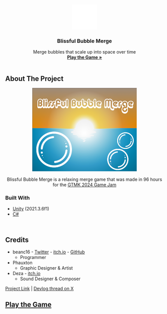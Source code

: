 <!-- PROJECT LOGO -->
<br />
<p align="center">
  <a href="https://github.com/beanc16/gmtk-2024">
    <img src="./Assets/_/Images/Bubble.svg" alt="Bubble" width="80" height="80">
  </a>

  <h3 align="center">Blissful Bubble Merge</h3>

  <p align="center">
    Merge bubbles that scale up into space over time
    <br />
    <a href="https://shockingshots.itch.io/blissful-bubble-merge"><strong>Play the Game »</strong></a>
    <br />
    <br />
  </p>
</p>



<!-- ABOUT THE PROJECT -->
## About The Project
<div align="center">
  <!-- cover image -->
  <a href="https://github.com/beanc16/gmtk-2024">
    <img src="./Assets/_/Images/Cover Image.png" alt="Cover Image" width="66%">
  </a>
</div>

<p align="center">
  Blissful Bubble Merge is a relaxing merge game that was made in 96 hours for the 
  <a href="https://itch.io/jam/gmtk-2024">
    GTMK 2024 Game Jam
  </a>
</p>


### Built With

* [Unity](https://unity.com) (2021.3.6f1)
* [C#](https://docs.microsoft.com/en-us/dotnet/csharp)

<br />



<!-- CREDITS -->
## Credits

* beanc16 - [Twitter](https://twitter.com/shocking_shots) - [itch.io](https://shockingshots.itch.io) - [GitHub](https://github.com/beanc16)
  * Programmer
* Phauxton
  * Graphic Designer & Artist
* Deza - [itch.io](https://amasugi.itch.io)
  * Sound Designer & Composer



[Project Link](https://github.com/beanc16/gmtk-2024) | [Devlog thread on X](https://x.com/Shocking_Shots/status/1824539622300659973)
<br />



<!-- Play the Game -->
## [Play the Game](https://shockingshots.itch.io/blissful-bubble-merge)
